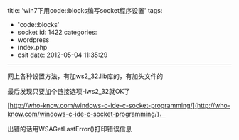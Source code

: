 title: 'win7下用code::blocks编写socket程序设置'
tags:
  - 'code::blocks'
  - socket
id: 1422
categories:
  - wordpress
  - index.php
  - csit
date: 2012-05-04 11:35:29
---

网上各种设置方法，有加ws2_32.lib库的，有加头文件的

最后发现只要加个链接选项-lws2_32就OK了<!--more-->

[http://who-know.com/windows-c-ide-c-socket-programming/](http://who-know.com/windows-c-ide-c-socket-programming/)，

出错的话用WSAGetLastError()打印错误信息